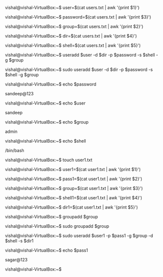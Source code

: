 vishal@vishal-VirtualBox:~$ user=$(cat users.txt | awk '{print $1}')


vishal@vishal-VirtualBox:~$ password=$(cat users.txt | awk '{print $3}')


vishal@vishal-VirtualBox:~$ group=$(cat users.txt | awk '{print  $2}')


vishal@vishal-VirtualBox:~$ dir=$(cat users.txt | awk '{print $4}')


vishal@vishal-VirtualBox:~$ shell=$(cat users.txt | awk '{print $5}')


vishal@vishal-VirtualBox:~$ useradd $user -d $dir -p $password -s $shell -g $group


vishal@vishal-VirtualBox:~$ sudo useradd $user -d $dir -p $password -s $shell -g $group


vishal@vishal-VirtualBox:~$ echo $password


sandeep@123


vishal@vishal-VirtualBox:~$ echo $user


sandeep


vishal@vishal-VirtualBox:~$ echo $group


admin


vishal@vishal-VirtualBox:~$ echo $shell


/bin/bash


vishal@vishal-VirtualBox:~$ touch user1.txt


vishal@vishal-VirtualBox:~$ user1=$(cat user1.txt | awk '{print $1}')


vishal@vishal-VirtualBox:~$ pass1=$(cat user1.txt | awk '{print $2}')


vishal@vishal-VirtualBox:~$ group=$(cat user1.txt | awk '{print $3}')


vishal@vishal-VirtualBox:~$ shell1=$(cat user1.txt | awk '{print $4}')


vishal@vishal-VirtualBox:~$ dir1=$(cat user1.txt | awk '{print $5}')


vishal@vishal-VirtualBox:~$ groupadd $group



vishal@vishal-VirtualBox:~$ sudo groupadd $group


vishal@vishal-VirtualBox:~$ sudo useradd $user1 -p $pass1 -g $group -d $shell -s $dir1


vishal@vishal-VirtualBox:~$ echo $pass1


sagar@123


vishal@vishal-VirtualBox:~$ 




